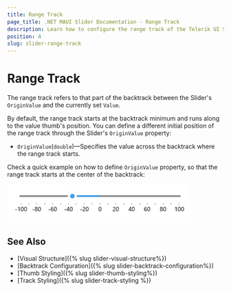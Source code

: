 ```yaml
---
title: Range Track
page_title: .NET MAUI Slider Documentation - Range Track
description: Learn how to configure the range track of the Telerik UI Slider for .NET MAUI.
position: 4
slug: slider-range-track
---
```


# Range Track

The range track refers to that part of the backtrack between the Slider's `OriginValue` and the currently set `Value`.

By default, the range track starts at the backtrack minimum and runs along to the value thumb's position. You can define a different initial position of the range track through the Slider's `OriginValue` property:

* `OriginValue`(`double`)&mdash;Specifies the value across the backtrack where the range track starts.

Check a quick example on how to define `OriginValue` property, so that the range track starts at the center of the backtrack:

<snippet id='slider-range-track-xaml' />

![Telerik Slider for .NET MAUI Range Track](images/slider-range-track.png)

## See Also

- [Visual Structure]({% slug slider-visual-structure%})
- [Backtrack Configuration]({% slug slider-backtrack-configuration%})
- [Thumb Styling]({% slug slider-thumb-styling%})
- [Track Styling]({% slug slider-track-styling %})
